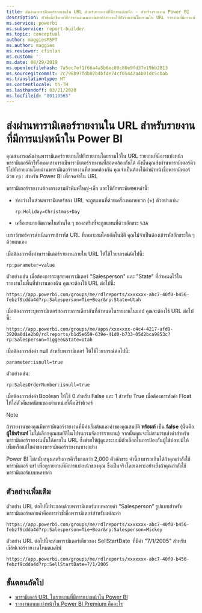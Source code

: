 ```yaml
---
title: ส่งผ่านพารามิเตอร์รายงานใน URL สำหรับรายงานที่มีการแบ่งหน้า - ตัวสร้างรายงาน Power BI
description: หัวข้อนี้อธิบายวิธีการส่งผ่านพารามิเตอร์รายงานไปยังรายงานโดยรวมใน URL รายงานที่มีการแบ่งหน้า
ms.service: powerbi
ms.subservice: report-builder
ms.topic: conceptual
author: maggiesMSFT
ms.author: maggies
ms.reviewer: cfinlan
ms.custom: ''
ms.date: 08/29/2019
ms.openlocfilehash: 7a5ec7ef1f66a4a5b6ec80c80e9fd37e19bb2813
ms.sourcegitcommit: 2c798b97fdb02b4bf4e74cf05442a4b01dc5cbab
ms.translationtype: HT
ms.contentlocale: th-TH
ms.lasthandoff: 03/21/2020
ms.locfileid: "80113565"
---
```

# <a name="pass-a-report-parameter-in-a-url-for-a-paginated-report-in-power-bi"></a>ส่งผ่านพารามิเตอร์รายงานใน URL สำหรับรายงานที่มีการแบ่งหน้าใน Power BI 

คุณสามารถส่งผ่านพารามิเตอร์รายงานไปยังรายงานโดยรวมไว้ใน URL รายงานที่มีการแบ่งหน้า พารามิเตอร์คิวรีทั้งหมดสามารถมีพารามิเตอร์รายงานที่สอดคล้องกันได้ ดังนั้นคุณส่งผ่านพารามิเตอร์คิวรีไปยังรายงานโดยผ่านพารามิเตอร์รายงานที่สอดคล้องกัน คุณจำเป็นต้องใช้คำนำหน้าชื่อพารามิเตอร์ด้วย `rp:` สำหรับ Power BI เพื่อจดจำใน URL 

พารามิเตอร์รายงานต้องตรงตามตัวพิมพ์ใหญ่-เล็ก และใช้อักขระพิเศษเหล่านี้: 

- ช่องว่างในส่วนพารามิเตอร์ของ URL จะถูกแทนที่ด้วยเครื่องหมายบวก (+)  ตัวอย่างเช่น: 

    ```rp:Holiday=Christmas+Day```

- เครื่องหมายอัฒภาคในส่วนใด ๆ ของสตริงที่จะถูกแทนที่ด้วยอักขระ `%3A`

เบราว์เซอร์ควรดำเนินการเข้ารหัส URL ที่เหมาะสมโดยอัตโนมัติ คุณไม่จำเป็นต้องเข้ารหัสอักขระใด ๆ ด้วยตนเอง 

เมื่อต้องการตั้งค่าพารามิเตอร์รายงานภายใน URL ให้ใช้ไวยากรณ์ต่อไปนี้: 

```
rp:parameter=value
```

ตัวอย่างเช่น เมื่อต้องการระบุสองพารามิเตอร์ "Salesperson" และ "State" ที่กำหนดไว้ในรายงานในพื้นที่ทำงานของฉัน คุณจะต้องใช้ URL ต่อไปนี้: 

```
https://app.powerbi.com/groups/me/rdlreports/xxxxxxx-abc7-40f0-b456-febzf9cdda4d?rp:Salesperson=Tie+Bear&rp:State=Utah 
```

เมื่อต้องการระบุพารามิเตอร์สองรายการเดียวกันที่กำหนดในรายงานในแอป คุณจะต้องใช้ URL ต่อไปนี้: 

```
https://app.powerbi.com/groups/me/apps/xxxxxxx-c4c4-4217-afd9-3920a0d1e2b0/rdlreports/b1d5e659-639e-41d0-b733-05d2bca9853c?rp:Salesperson=Tiggee&State=Utah 
```

เมื่อต้องการส่งค่า null สำหรับพารามิเตอร์ ให้ใช้ไวยากรณ์ต่อไปนี้: 

```
parameter:isnull=true
```

ตัวอย่างเช่น:

```
rp:SalesOrderNumber:isnull=true
```

เมื่อต้องการส่งค่า Boolean ให้ใช้ 0 สำหรับ False และ 1 สำหรับ True เมื่อต้องการส่งค่า Float ให้ใส่ตัวคั่นทศนิยมของตำแหน่งที่ตั้งเซิร์ฟเวอร์

> [!NOTE]
> ถ้ารายงานของคุณมีพารามิเตอร์รายงานที่มีค่าเริ่มต้นและค่าของคุณสมบัติ **พร้อมท์** เป็น **false** (นั่นคือ**ผู้ใช้พร้อมท์** ไม่ได้เลือกคุณสมบัติในโปรแกรมจัดการรายงาน) จากนั้นคุณจะไม่สามารถส่งค่าสำหรับพารามิเตอร์รายงานนั้นได้ภายใน URL ซึ่งช่วยให้ผู้ดูแลระบบมีตัวเลือกในการป้องกันผู้ใช้ปลายมิให้เพิ่มหรือแก้ไขค่าของพารามิเตอร์รายงานบางอย่าง
> 
> Power BI ไม่สนับสนุนสตริงการคิวรีมากกว่า 2,000 ตัวอักขระ  ค่านี้สามารถเกินได้ถ้าคุณกำลังใช้พารามิเตอร์ url เพื่อดูรายงานที่มีการแบ่งหน้าของคุณ  ซึ่งเป็นจริงโดยเฉพาะอย่างยิ่งถ้าคุณกำลังใช้พารามิเตอร์แบบหลายค่า

## <a name="additional-examples"></a>ตัวอย่างเพิ่มเติม 

ตัวอย่าง URL ต่อไปนี้ประกอบด้วยพารามิเตอร์แบบหลายค่า "Salesperson” รูปแบบสำหรับพารามิเตอร์หลายค่าคือการทำซ้ำชื่อพารามิเตอร์สำหรับแต่ละค่า 

```
https://app.powerbi.com/groups/me/rdlreports/xxxxxxx-abc7-40f0-b456-febzf9cdda4d?rp:Salesperson=Tie+Bear&rp:Salesperson=Mickey 
```

ตัวอย่าง URL ต่อไปนี้จะส่งพารามิเตอร์เดียวของ SellStartDate  ที่มีค่า "7/1/2005" สำหรับเซิร์ฟเวอร์รายงานโหมดเนทิฟ

```
https://app.powerbi.com/groups/me/rdlreports/xxxxxxx-abc7-40f0-b456-febzf9cdda4d?rp:SellStartDate=7/1/2005
```

## <a name="next-steps"></a>ขั้นตอนถัดไป

- [พารามิเตอร์ URL ในรายงานที่มีการแบ่งหน้าใน Power BI](report-builder-url-parameters.md)
- [รายงานแบบแบ่งหน้าใน Power BI Premium คืออะไร](paginated-reports-report-builder-power-bi.md)
